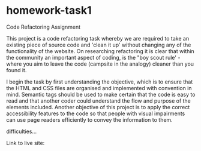 # homework-task1
Code Refactoring Assignment

This project is a code refactoring task whereby we are required to take an existing piece of source code and 'clean it up' without changing any of the functionality of the website. On researching refactoring it is clear that within the community an important aspect of coding, is the "boy scout rule' - where you aim to leave the code (campsite in the analogy) cleaner than you found it. 

I begin the task by first understanding the objective, which is to ensure that the HTML and CSS files are organised and implemented with convention in mind. Semantic tags should be used to make certain that the code is easy to read and that another coder could understand the flow and purpose of the elements included. Another objective of this project is to apply the correct accessibility features to the code so that people with visual impairments can use page readers efficiently to convey the information to them. 

difficulties...

Link to live site: 